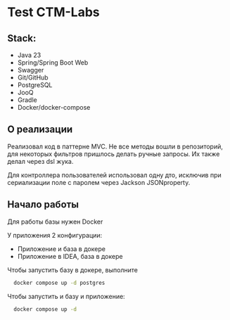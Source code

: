 # Test CTM-Labs

## Stack:
- Java 23
- Spring/Spring Boot Web
- Swagger
- Git/GitHub
- PostgreSQL
- JooQ
- Gradle
- Docker/docker-compose

## О реализации
Реализовал код в паттерне MVC. Не все методы вошли в репозиторий,
для некоторых фильтров пришлось делать ручные запросы. Их
также делал через dsl жука.

Для контроллера пользователей использовал одну дто, исключив
при сериализации поле с паролем через Jackson JSONproperty.


## Начало работы

Для работы базы нужен Docker

У приложения 2 конфигурации:
- Приложение и база в докере
- Приложение в IDEA, база в докере

Чтобы запустить базу в докере, выполните
```bash
  docker compose up -d postgres
```

Чтобы запустить и базу и приложение:
```bash
  docker compose up -d
```